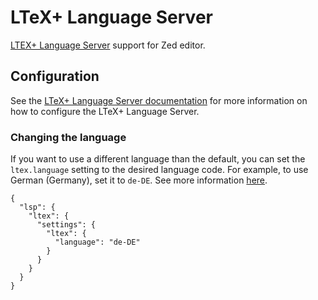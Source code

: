 # LTeX+ Language Server

[LTEX+ Language Server](https://ltex-plus.github.io/ltex-plus/) support for Zed editor.

## Configuration

See the [LTeX+ Language Server documentation](https://ltex-plus.github.io/ltex-plus/settings.html) for more information on how to configure the LTeX+ Language Server.

### Changing the language

If you want to use a different language than the default, you can set the `ltex.language` setting to the desired language code. For example, to use German (Germany), set it to `de-DE`. See more information [here](https://ltex-plus.github.io/ltex-plus/settings.html#ltexlanguage).

```jsonc
{
  "lsp": {
    "ltex": {
      "settings": {
        "ltex": {
          "language": "de-DE"
        }
      }
    }
  }
}
```
